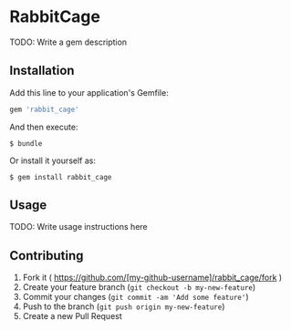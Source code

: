 # RabbitCage

TODO: Write a gem description

## Installation

Add this line to your application's Gemfile:

```ruby
gem 'rabbit_cage'
```

And then execute:

    $ bundle

Or install it yourself as:

    $ gem install rabbit_cage

## Usage

TODO: Write usage instructions here

## Contributing

1. Fork it ( https://github.com/[my-github-username]/rabbit_cage/fork )
2. Create your feature branch (`git checkout -b my-new-feature`)
3. Commit your changes (`git commit -am 'Add some feature'`)
4. Push to the branch (`git push origin my-new-feature`)
5. Create a new Pull Request
